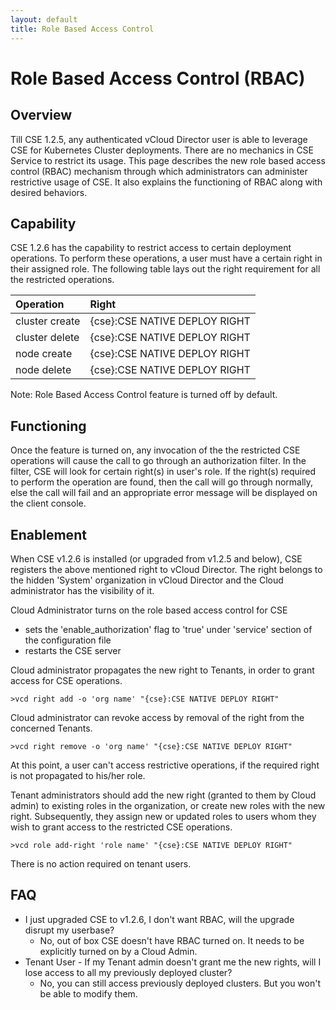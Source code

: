 ```yaml
---
layout: default
title: Role Based Access Control
---
```


# Role Based Access Control (RBAC)
<a name="rbac"></a>
## Overview

Till CSE 1.2.5, any authenticated vCloud Director user is able to leverage CSE
for Kubernetes Cluster deployments. There are no mechanics in CSE Service to 
restrict its usage. This page describes the new role based access
control (RBAC) mechanism through which administrators can administer
restrictive usage of CSE. It also explains the functioning of RBAC along with
desired behaviors.

## Capability

CSE 1.2.6 has the capability to restrict access to certain deployment
operations. To perform these operations, a user must have a certain right in
their assigned role. The following table lays out the right requirement for all
the restricted operations.

| Operation      |  Right                        |
|:---------------|:------------------------------|
| cluster create | {cse}:CSE NATIVE DEPLOY RIGHT |
| cluster delete | {cse}:CSE NATIVE DEPLOY RIGHT |
| node create    | {cse}:CSE NATIVE DEPLOY RIGHT |
| node delete    | {cse}:CSE NATIVE DEPLOY RIGHT |

Note: Role Based Access Control feature is turned off by default.

## Functioning 

Once the feature is turned on, any invocation of the the restricted CSE
operations will cause the call to go through an authorization filter. In the
filter, CSE will look for certain right(s) in user's role. If the right(s)
required to perform the operation are found, then the call will go through
normally, else the call will fail and an appropriate error message will be
displayed on the client console.

## Enablement

When CSE v1.2.6 is installed (or upgraded from v1.2.5 and below), CSE registers
the above mentioned right to vCloud Director. The right belongs to the hidden
'System' organization in vCloud Director and the Cloud administrator has the
visibility of it.

Cloud Administrator turns on the role based access control for CSE
- sets the 'enable_authorization' flag to 'true' under 'service' section of the
  configuration file
- restarts the CSE server

Cloud administrator propagates the new right to Tenants, in order to grant
access for CSE operations. 

    >vcd right add -o 'org name' "{cse}:CSE NATIVE DEPLOY RIGHT"

Cloud administrator can revoke access by removal of the right from the
concerned Tenants.

    >vcd right remove -o 'org name' "{cse}:CSE NATIVE DEPLOY RIGHT"

At this point, a user can't access restrictive operations, if the required
right is not propagated to his/her role.

Tenant administrators should add the new right (granted to them by Cloud admin)
to existing roles in the organization, or create new roles with the new right.
Subsequently, they assign new or updated roles to users whom they wish to grant
access to the restricted CSE operations.

    >vcd role add-right 'role name' "{cse}:CSE NATIVE DEPLOY RIGHT"

There is no action required on tenant users.

## FAQ
* I just upgraded CSE to v1.2.6, I don't want RBAC, will the upgrade disrupt my userbase?
    * No, out of box CSE doesn't have RBAC turned on. It needs to be explicitly turned on by a Cloud Admin.
* Tenant User - If my Tenant admin doesn't grant me the new rights, will I lose access to all my previously deployed cluster?
    * No, you can still access previously deployed clusters. But you won't be able to modify them.